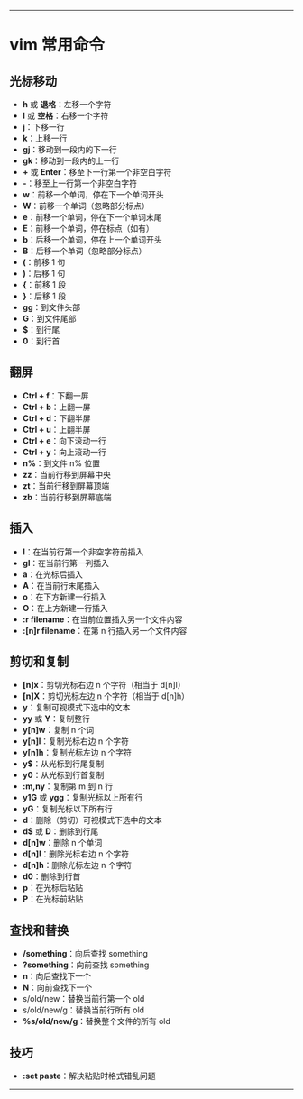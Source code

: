 
---

# vim 常用命令

## 光标移动
- **h** 或 **退格**：左移一个字符  
- **l** 或 **空格**：右移一个字符  
- **j**：下移一行  
- **k**：上移一行  
- **gj**：移动到一段内的下一行  
- **gk**：移动到一段内的上一行  
- **+** 或 **Enter**：移至下一行第一个非空白字符  
- **-**：移至上一行第一个非空白字符  
- **w**：前移一个单词，停在下一个单词开头  
- **W**：前移一个单词（忽略部分标点）  
- **e**：前移一个单词，停在下一个单词末尾  
- **E**：前移一个单词，停在标点（如有）  
- **b**：后移一个单词，停在上一个单词开头  
- **B**：后移一个单词（忽略部分标点）  
- **(**：前移 1 句  
- **)**：后移 1 句  
- **{**：前移 1 段  
- **}**：后移 1 段  
- **gg**：到文件头部  
- **G**：到文件尾部  
- **$**：到行尾  
- **0**：到行首  

## 翻屏
- **Ctrl + f**：下翻一屏  
- **Ctrl + b**：上翻一屏  
- **Ctrl + d**：下翻半屏  
- **Ctrl + u**：上翻半屏  
- **Ctrl + e**：向下滚动一行  
- **Ctrl + y**：向上滚动一行  
- **n%**：到文件 n% 位置  
- **zz**：当前行移到屏幕中央  
- **zt**：当前行移到屏幕顶端  
- **zb**：当前行移到屏幕底端  

## 插入
- **I**：在当前行第一个非空字符前插入  
- **gI**：在当前行第一列插入  
- **a**：在光标后插入  
- **A**：在当前行末尾插入  
- **o**：在下方新建一行插入  
- **O**：在上方新建一行插入  
- **:r filename**：在当前位置插入另一个文件内容  
- **:[n]r filename**：在第 n 行插入另一个文件内容  

## 剪切和复制
- **[n]x**：剪切光标右边 n 个字符（相当于 d[n]l）  
- **[n]X**：剪切光标左边 n 个字符（相当于 d[n]h）  
- **y**：复制可视模式下选中的文本  
- **yy** 或 **Y**：复制整行  
- **y[n]w**：复制 n 个词  
- **y[n]l**：复制光标右边 n 个字符  
- **y[n]h**：复制光标左边 n 个字符  
- **y$**：从光标到行尾复制  
- **y0**：从光标到行首复制  
- **:m,ny**：复制第 m 到 n 行  
- **y1G** 或 **ygg**：复制光标以上所有行  
- **yG**：复制光标以下所有行  
- **d**：删除（剪切）可视模式下选中的文本  
- **d$** 或 **D**：删除到行尾  
- **d[n]w**：删除 n 个单词  
- **d[n]l**：删除光标右边 n 个字符  
- **d[n]h**：删除光标左边 n 个字符  
- **d0**：删除到行首  
- **p**：在光标后粘贴  
- **P**：在光标前粘贴  

## 查找和替换
- **/something**：向后查找 something  
- **?something**：向前查找 something  
- **n**：向后查找下一个  
- **N**：向前查找下一个  
- s/old/new：替换当前行第一个 old  
- s/old/new/g：替换当前行所有 old  
- **%s/old/new/g**：替换整个文件的所有 old  

## 技巧
- **:set paste**：解决粘贴时格式错乱问题  

---
